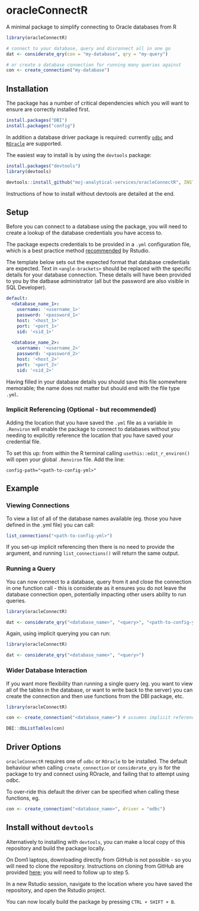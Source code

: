 # oracleConnectR

A minimal package to simplify connecting to Oracle databases from R
```r
library(oracleConnectR)

# connect to your database, query and disconnect all in one go
dat <- considerate_qry(con = "my-database", qry = "my-query")

# or create a database connection for running many queries against
con <- create_connection("my-database")
```

## Installation

The package has a number of critical dependencies which you will want to ensure are correctly installed first.
```r
install.packages("DBI")
install.packages("config")
```

In addition a database driver package is required: currently [`odbc`](https://db.rstudio.com/odbc/) and [`ROracle`](https://www.oracle.com/database/technologies/roracle-downloads.html) are supported.

The easiest way to install is by using the `devtools` package:

``` r
install.packages("devtools")
library(devtools)

devtools::install_github("moj-analytical-services/oracleConnectR", INSTALL_opts=c("--no-multiarch"))
```

Instructions of how to install without devtools are detailed at the end.

## Setup

Before you can connect to a database using the package, you will need to create a lookup of the database credentials you have access to.

The package expects credentials to be provided in a `.yml` configuration file, which is a best practice method [recommended](https://db.rstudio.com/best-practices/managing-credentials/) by Rstudio.

The template below sets out the expected format that database credentials are expected. Text in `<angle-brackets>` should be replaced with the specific details for your database connection. These details will have been provided to you by the datbase administrator (all but the password are also visible in SQL Developer).

```yml
default:
  <database_name_1>:
    username: '<username_1>'
    password: '<password_1>'
    host: '<host_1>'
    port: '<port_1>'
    sid: '<sid_1>'
    
  <database_name_2>:
    username: '<username_2>'
    password: '<password_2>'
    host: '<host_2>'
    port: '<port_2>'
    sid: '<sid_2>'
```

Having filled in your database details you should save this file somewhere memorable; the name does not matter but should end with the file type `.yml`.


### Implicit Referencing (Optional - but recommended)
Adding the location that you have saved the `.yml` file as a variable in `.Renviron` will enable the package to connect to databases without you needing to explicitly reference the location that you have saved your credential file.

To set this up: from within the R terminal calling `usethis::edit_r_environ()` will open your global `.Renviron` file. Add the line:

```
config-path="<path-to-config-yml>"
```

## Example

### Viewing Connections
To view a list of all of the database names available (eg. those you have defined in the .yml file) you can call:

```r
list_connections("<path-to-config-yml>")
```

If you set-up implicit referencing then there is no need to provide the argument, and running `list_connections()` will return the same output.

### Running a Query
You can now connect to a database, query from it and close the connection in one function call - this is considerate as it ensures you do not leave the database connection open, potentially impacting other users ability to run queries.

```r
library(oracleConnectR)

dat <- considerate_qry("<database_name>", "<query>", "<path-to-config-yml>")
```

Again, using implicit querying you can run:
```r
library(oracleConnectR)

dat <- considerate_qry("<database_name>", "<query>")
```

### Wider Database Interaction
If you want more flexibility than running a single query (eg. you want to view all of the tables in the database, or want to write back to the server) you can create the connection and then use functions from the DBI package, etc.

```r
library(oracleConnectR)

con <- create_connection("<database_name>") # assumes implicit referencing

DBI::dbListTables(con)
```


## Driver Options
`oracleConnectR` requires one of `odbc` or `ROracle` to be installed. The default behaviour when calling `create_connection` or `considerate_qry` is for the package to try and connect using ROracle, and failing that to attempt using odbc.

To over-ride this default the driver can be specified when calling these functions, eg.

```r
con <- create_connection("<database_name>", driver = "odbc")
```


## Install without `devtools`
Alternatively to installing with `devtools`, you can make a local copy of this repository and build the package locally.

On Dom1 laptops, downloading directly from GitHub is not possible - so you will need to clone the repository. Instructions on cloning from GitHub are provided [here](https://github.com/moj-analytical-services/git2r-demo); you will need to follow up to step 5.

In a new Rstudio session, navigate to the location where you have saved the repository, and open the Rstudio project.

You can now locally build the package by pressing `CTRL + SHIFT + B`.
